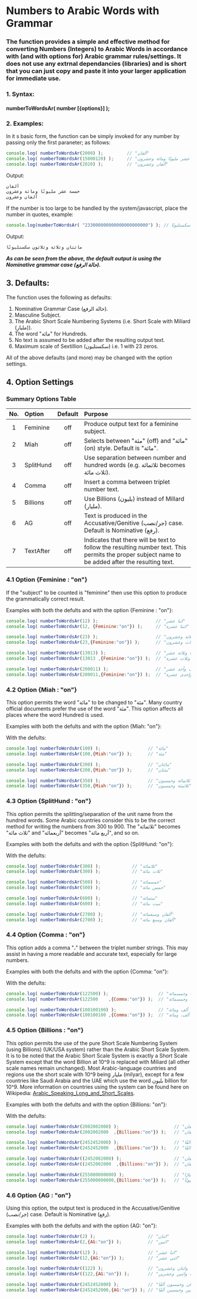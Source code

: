 # Numbers to Arabic Words with Grammar

### The function provides a simple and effective method for converting Numbers (Integers) to Arabic Words in accordance with (and with options for) Arabic grammar rules/settings. It does not use any extrnal dependancies (libraries) and is short that you can just copy and paste it into your larger application for immediate use.

### 1. Syntax:

#### numberToWordsAr( number [{options}] );

### 2. Examples:

In it s basic form, the function can be simply invoked for any number by passing only the first paraneter; as follows:

```javascript
console.log( numberToWordsAr(2000) );         // "ألفان"
console.log( numberToWordsAr(15000120) );     // "خمسة عشر مليونًا ومائة وعشرون"
console.log( numberToWordsAr(2020) );         // "ألفان وعشرون"

```
Output:
```javascript
ألفان
خمسة عشر مليونًا ومائة وعشرون
ألفان وعشرون
```

If the number is too large to be handled by the system/javascript, place the number in quotes, example:

```javascript
console.log(numberToWordsAr( "233000000000000000000000") ); // مائتان وثلاثة وثلاثون سكستليونًا
```
Output:
```javascript
مائتان وثلاثة وثلاثون سكستليونًا
```

***As can be seen from the above, the default output is using the Nominative grammar case (حالة الرفع).***

## 3. Defaults:

The function uses the following as defaults:

1. Nominative Grammar Case (حالة الرفع).
2. Masculine Subject.
3. The Arabic Short Scale Numbering Systems (i.e. Short Scale with Miliard (مليار)).
4. The word "مائة" for Hundreds.
5. No text is assumed to be added after the resulting output text.
6. Maximum scale of Sextillion (سكستليون) i.e. 1 with 23 zeros.

All of the above defaults (and more) may be changed with the option settings.

## 4. Option Settings

### Summary Options Table

| No.| Option |Default|Purpose  
|:---:|:---|:---:|:-----
|1|Feminine       |off| Produce output text for a feminine subject.
|2|Miah           |off| Selects between "مئة" (off) and "مائة" (on) style. Default is "مائة".
|3|SplitHund      |off| Use separation between number and hundred words (e.g. ثلاثمائة becomes ثلاث مائة).
|4|Comma          |off| Insert a comma between triplet number text.
|5|Billions       |off| Use Billions (بليون) instead of Millard (مليار).
|6|AG             |off| Text is produced in the Accusative/Genitive (جر/نصب) case. Default is Nominative (رفع).
|7|TextAfter      |off| Indicates that there will be text to follow the resulting number text. This permits the proper subject name to be added after the resulting text.

### 4.1 Option {Feminine : "on"}

If the "subject" to be counted is "feminine" then use this option to produce the grammatically correct result.

Examples with both the defults and with the option {Feminine : "on"}:

```javascript
console.log( numberToWordsAr(12) );                      // "اثنا عشر"
console.log( numberToWordsAr(12, {Feminine:"on"}) );     // "اثنتا عشرة"

console.log( numberToWordsAr(23) );                      // "ثلاثة وعشرون"
console.log( numberToWordsAr(23,{Feminine:"on"}) );      // "ثلاث وعشرون"

console.log( numberToWordsAr(13013) );                   // "ثلاثة عشر ألفًا وثلاثة عشر"
console.log( numberToWordsAr(13013 ,{Feminine:"on"}) );  // "ثلاثة عشر ألفًا وثلاث عشرة"

console.log( numberToWordsAr(200011) );                  // "مائتا ألف وأحد عشر"
console.log( numberToWordsAr(200011,{Feminine:"on"}) );  // "مائتا ألف وإحدى عشرة"
```

### 4.2 Option {Miah : "on"}

This option permits the word "مائة" to be changed to "مئة". Many country official documents prefer the use of the word "مئة".
This option affects all places where the word Hundred is used.

Examples with both the defults and with the option {Miah: "on"}:

With the defults:

```javascript
console.log( numberToWordsAr(100) );                  // "مائة"
console.log( numberToWordsAr(100,{Miah:"on"}) );      // "مئة"

console.log( numberToWordsAr(200) );                  // "مائتان"
console.log( numberToWordsAr(200,{Miah:"on"}) );      // "مئتان"

console.log( numberToWordsAr(350) );                  // "ثلاثمائة وخمسون"
console.log( numberToWordsAr(350,{Miah:"on"}) );      // "ثلاثمئة وخمسون"
```

### 4.3 Option {SplitHund : "on"}

This option permits the splitting/separation of the unit name from the hundred words. Some Arabic countries consider this to be the correct method for writing the numbers from 300 to 900. The "ثلاثمائة" becomes "ثلاث مائة" and "أربعمائة" becomes "أربع مائة", and so on.

Examples with both the defults and with the option {SplitHund: "on"}:

With the defults:

```javascript
console.log( numberToWordsAr(300) );            // "ثلاثمائة"
console.log( numberToWordsAr(300) );            // "ثلاث مائة"

console.log( numberToWordsAr(500) );            // "خمسمائة"
console.log( numberToWordsAr(500) );            // "خمس مائة"

console.log( numberToWordsAr(600) );            // "ستمائة"
console.log( numberToWordsAr(600) );            // "ست مائة"

console.log( numberToWordsAr(2700) );           // "ألفان وسبعمائة"
console.log( numberToWordsAr(2700) );           // "ألفان وسبع مائة"
```

### 4.4 Option {Comma : "on"}

This option adds a comma "،" between the triplet number strings. This may assist in having a more readable and accurate text, especially for large numbers.

Examples with both the defults and with the option {Comma: "on"}:

With the defults:

```javascript
console.log( numberToWordsAr(122500) );                   // "مائة واثنان وعشرون ألفًا وخمسمائة"
console.log( numberToWordsAr(122500    ,{Comma:"on"}) );  // "مائة واثنان وعشرون ألفًا، وخمسمائة"

console.log( numberToWordsAr(100100100) );                // "مائة مليون ومائة ألف ومائة"
console.log( numberToWordsAr(100100100 ,{Comma:"on"}) );  // "مائة مليون، ومائة ألف، ومائة"
```


### 4.5 Option {Billions : "on"}

This option permits the use of the pure Short Scale Numbering System (using Billions) (UK/USA system) rather than the Arabic Short Scale System. It is to be noted that the Arabic Short Scale System is exactly a Short Scale System except that the word Billion at 10^9 is replaced with Miliard (all other scale names remain unchanged). Most Arabic-language countries and regions use the short scale with 10^9 being مليار (milyar), except for a few countries like Saudi Arabia and the UAE which use the word بليون billion for 10^9. More information on countries using the system can be found here on Wikipedia: [Arabic_Speaking_Long_and_Short_Scales](https://en.wikipedia.org/wiki/Long_and_short_scales#Arabic-speaking).

Examples with both the defults and with the option {Billions: "on"}:

With the defults:

```javascript
console.log( numberToWordsAr(2002002000) );                     // "ملياران ومليونان وألفان"
console.log( numberToWordsAr(2002002000  ,{Billions:"on"}) );   // "بليونان ومليونان وألفان"

console.log( numberToWordsAr(2452452000) );                     // "ملياران وأربعمائة واثنان وخمسون مليونًا وأربعمائة واثنان وخمسون ألفًا"
console.log( numberToWordsAr(2452452000  ,{Billions:"on"}) );   // "بليونان وأربعمائة واثنان وخمسون مليونًا وأربعمائة واثنان وخمسون ألفًا"

console.log( numberToWordsAr((2452002000) );                    // "ملياران وأربعمائة واثنان وخمسون مليونًا وألفان"
console.log( numberToWordsAr((2452002000  ,{Billions:"on"}) );  // "بليونان وأربعمائة واثنان وخمسون مليونًا وألفان"

console.log( numberToWordsAr(255000000000) );                   // "مائتان وخمسة وخمسون مليارًا"
console.log( numberToWordsAr(255000000000,{Billions:"on"}) );   // "مائتان وخمسة وخمسون بليونًا"
```

### 4.6 Option {AG : "on"}

Using this option, the output text is produced in the Accusative/Genitive (جر/نصب) case. Default is Nominative (رفع).

Examples with both the defults and with the option {AG: "on"}:

```javascript
console.log( numberToWordsAr(2) );                    // "اثنان"
console.log( numberToWordsAr(2,{AG:"on"}) );          // "اثنين"

console.log( numberToWordsAr(12) );                   // "اثنا عشر"
console.log( numberToWordsAr(12,{AG:"on"}) );         // "اثني عشر"

console.log( numberToWordsAr((122) );                 // "مائة واثنان وعشرون"
console.log( numberToWordsAr((122,{AG:"on"}) );       // "مائة واثنين وعشرين"

console.log( numberToWordsAr(2452452000) );           // "ملياران وأربعمائة واثنان وخمسون مليونًا وأربعمائة واثنان وخمسون ألفًا"
console.log( numberToWordsAr(2452452000,{AG:"on"}) ); // "مليارين وأربعمائة واثنين وخمسين مليونًا وأربعمائة واثنين وخمسين ألفًا"
```

